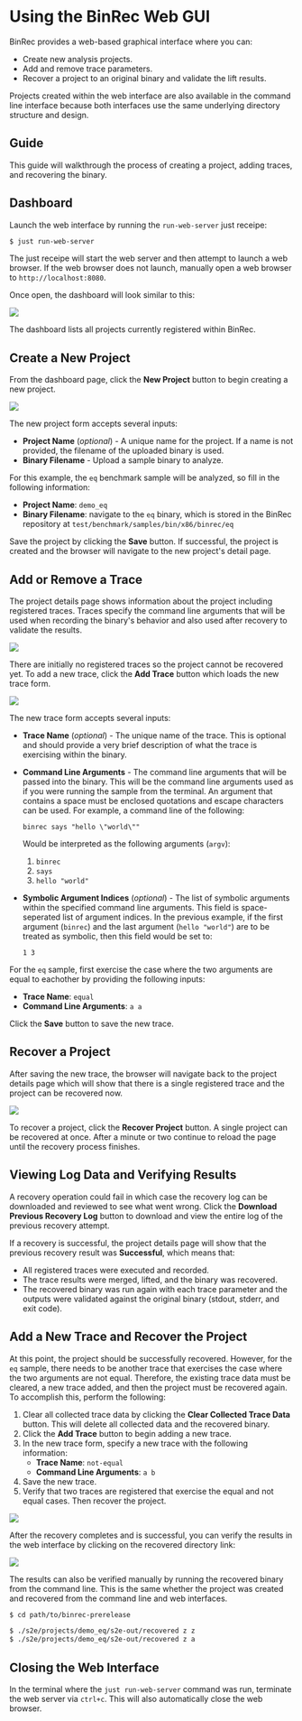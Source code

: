 # Using the BinRec Web GUI

BinRec provides a web-based graphical interface where you can:

- Create new analysis projects.
- Add and remove trace parameters.
- Recover a project to an original binary and validate the lift results.

Projects created within the web interface are also available in the command line interface because both interfaces use the same underlying directory structure and design.

## Guide

This guide will walkthrough the process of creating a project, adding traces, and recovering the binary.

## Dashboard

Launch the web interface by running the `run-web-server` just receipe:

```bash
$ just run-web-server
```

The just receipe will start the web server and then attempt to launch a web browser. If the web browser does not launch, manually open a web browser to `http://localhost:8080`.

Once open, the dashboard will look similar to this:

![](web_gui_demo/BinRec-Dashboard_NoProjects.png)

The dashboard lists all projects currently registered within BinRec.

## Create a New Project

From the dashboard page, click the **New Project** button to begin creating a new project.

![](web_gui_demo/BinRec-NewProject.png)

The new project form accepts several inputs:

- **Project Name** (*optional*) - A unique name for the project. If a name is not provided, the filename of the uploaded binary is used.
- **Binary Filename** - Upload a sample binary to analyze.

For this example, the `eq` benchmark sample will be analyzed, so fill in the following information:

- **Project Name**: `demo_eq`
- **Binary Filename**: navigate to the `eq` binary, which is stored in the BinRec repository at `test/benchmark/samples/bin/x86/binrec/eq`

Save the project by clicking the **Save** button. If successful, the project is created and the browser will navigate to the new project's detail page.

## Add or Remove a Trace

The project details page shows information about the project including registered traces. Traces specify the command line arguments that will be used when recording the binary's behavior and also used after recovery to validate the results.

![](web_gui_demo/BinRec-EmptyProject.png)

There are initially no registered traces so the project cannot be recovered yet. To add a new trace, click the **Add Trace** button which loads the new trace form.

![](web_gui_demo/BinRec-NewTrace.png)

The new trace form accepts several inputs:

- **Trace Name** (*optional*) - The unique name of the trace. This is optional and should provide a very brief description of what the trace is exercising within the binary.
- **Command Line Arguments** - The command line arguments that will be passed into the binary. This will be the command line arguments used as if you were running the sample from the terminal. An argument that contains a space must be enclosed quotations and escape characters can be used. For example, a command line of the following:
  ```
  binrec says "hello \"world\""
  ```

  Would be interpreted as the following arguments (`argv`):

  1. `binrec`
  2. `says`
  3. `hello "world"`

- **Symbolic Argument Indices** (*optional*) - The list of symbolic arguments within the specified command line arguments. This field is space-seperated list of argument indices. In the previous example, if the first argument (`binrec`) and the last argument (`hello "world"`) are to be treated as symbolic, then this field would be set to:
  ```
  1 3
  ```

For the `eq` sample, first exercise the case where the two arguments are equal to eachother by providing the following inputs:

- **Trace Name**: `equal`
- **Command Line Arguments**: `a a`

Click the **Save** button to save the new trace.

## Recover a Project

After saving the new trace, the browser will navigate back to the project details page which will show that there is a single registered trace and the project can be recovered now.

![](web_gui_demo/BinRec-Project_SingleTrace.png)

To recover a project, click the **Recover Project** button. A single project can be recovered at once. After a minute or two continue to reload the page until the recovery process finishes.

## Viewing Log Data and Verifying Results

A recovery operation could fail in which case the recovery log can be downloaded and reviewed to see what went wrong. Click the **Download Previous Recovery Log** button to download and view the entire log of the previous recovery attempt.

If a recovery is successful, the project details page will show that the previous recovery result was **Successful**, which means that:

- All registered traces were executed and recorded.
- The trace results were merged, lifted, and the binary was recovered.
- The recovered binary was run again with each trace parameter and the outputs were validated against the original binary (stdout, stderr, and exit code).

## Add a New Trace and Recover the Project

At this point, the project should be successfully recovered. However, for the `eq` sample, there needs to be another trace that exercises the case where the two arguments are not equal. Therefore, the existing trace data must be cleared, a new trace added, and then the project must be recovered again. To accomplish this, perform the following:

1. Clear all collected trace data by clicking the **Clear Collected Trace Data** button. This will delete all collected data and the recovered binary.
2. Click the **Add Trace** button to begin adding a new trace.
3. In the new trace form, specify a new trace with the following information:
   - **Trace Name**: `not-equal`
   - **Command Line Arguments**: `a b`
4. Save the new trace.
5. Verify that two traces are registered that exercise the equal and not equal cases. Then recover the project.

![](web_gui_demo/BinRec-Project_TwoTraces.png)

After the recovery completes and is successful, you can verify the results in the web interface by clicking on the recovered directory link:

![](web_gui_demo/BinRec-Project_Recovered.png)

The results can also be verified manually by running the recovered binary from the command line. This is the same whether the project was created and recovered from the command line and web interfaces.

```bash
$ cd path/to/binrec-prerelease

$ ./s2e/projects/demo_eq/s2e-out/recovered z z
$ ./s2e/projects/demo_eq/s2e-out/recovered z a
```

## Closing the Web Interface

In the terminal where the `just run-web-server` command was run, terminate the web server via `ctrl+c`. This will also automatically close the web browser.
